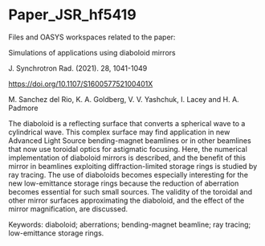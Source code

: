 # Paper_JSR_hf5419

Files and OASYS workspaces related to the paper:


Simulations of applications using diaboloid mirrors

J. Synchrotron Rad. (2021). 28, 1041-1049

https://doi.org/10.1107/S160057752100401X

M. Sanchez del Rio, K. A. Goldberg, V. V. Yashchuk, I. Lacey and H. A. Padmore

The diaboloid is a reflecting surface that converts a spherical wave to a cylindrical wave. This complex surface may find application in new Advanced Light Source bending-magnet beamlines or in other beamlines that now use toroidal optics for astigmatic focusing. Here, the numerical implementation of diaboloid mirrors is described, and the benefit of this mirror in beamlines exploiting diffraction-limited storage rings is studied by ray tracing. The use of diaboloids becomes especially interesting for the new low-emittance storage rings because the reduction of aberration becomes essential for such small sources. The validity of the toroidal and other mirror surfaces approximating the diaboloid, and the effect of the mirror magnification, are discussed.

Keywords: diaboloid; aberrations; bending-magnet beamline; ray tracing; low-emittance storage rings.

